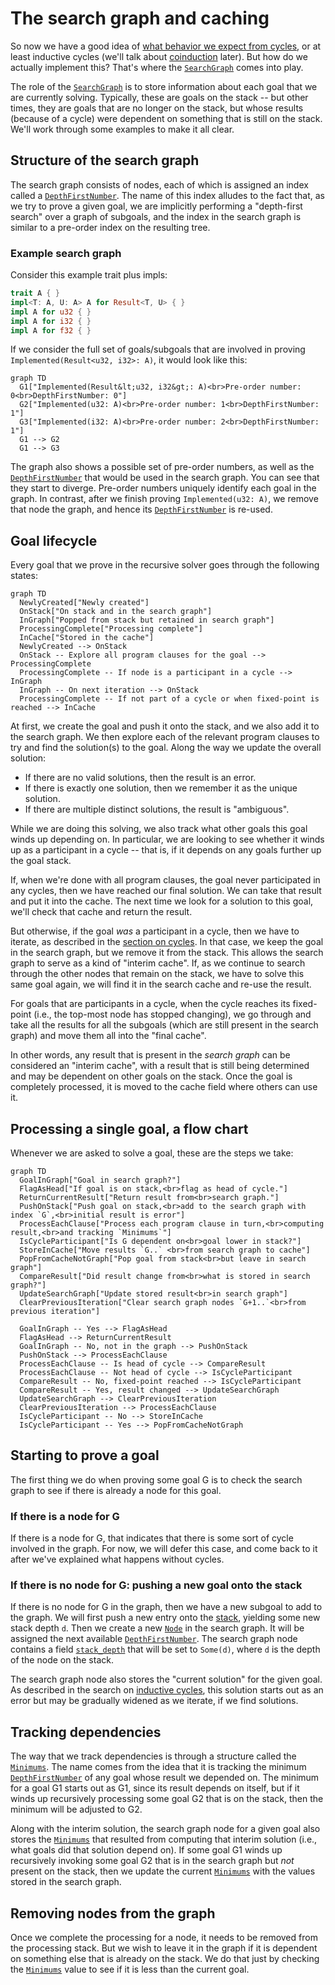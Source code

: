 # The search graph and caching

So now we have a good idea of [what behavior we expect from cycles][cycles], or
at least inductive cycles (we'll talk about [coinduction] later). But how do we
actually implement this? That's where the [`SearchGraph`] comes into play.

[cycles]: ./inductive_cycles.md
[coinduction]: ./coinduction.md
[stack]: ./stack.md
[`SearchGraph`]: http://rust-lang.github.io/chalk/chalk_solve/recursive/search_graph/struct.SearchGraph.html
[`DepthFirstNumber`]: http://rust-lang.github.io/chalk/chalk_solve/recursive/search_graph/struct.DepthFirstNumber.html
[`Node`]: http://rust-lang.github.io/chalk/chalk_solve/recursive/search_graph/struct.Node.html
[`stack_depth`]: http://rust-lang.github.io/chalk/chalk_solve/recursive/search_graph/struct.Node.html#structfield.stack_depth

The role of the [`SearchGraph`] is to store information about each goal that we
are currently solving. Typically, these are goals on the stack -- but other
times, they are goals that are no longer on the stack, but whose results
(because of a cycle) were dependent on something that is still on the stack.
We'll work through some examples to make it all clear.


## Structure of the search graph

The search graph consists of nodes, each of which is assigned an index called a
[`DepthFirstNumber`]. The name of this index alludes to the fact that, as we try
to prove a given goal, we are implicitly performing a "depth-first search" over
a graph of subgoals, and the index in the search graph is similar to a pre-order
index on the resulting tree.

### Example search graph

Consider this example trait plus impls:

```rust
trait A { }
impl<T: A, U: A> A for Result<T, U> { }
impl A for u32 { }
impl A for i32 { }
impl A for f32 { }
```

If we consider the full set of goals/subgoals that are involved in proving `Implemented(Result<u32, i32>: A)`, 
it would look like this:

```mermaid
graph TD
  G1["Implemented(Result&lt;u32, i32&gt;: A)<br>Pre-order number: 0<br>DepthFirstNumber: 0"]
  G2["Implemented(u32: A)<br>Pre-order number: 1<br>DepthFirstNumber: 1"]
  G3["Implemented(i32: A)<br>Pre-order number: 2<br>DepthFirstNumber: 1"]
  G1 --> G2
  G1 --> G3
```

The graph also shows a possible set of pre-order numbers, as well as the
[`DepthFirstNumber`] that would be used in the search graph. You can see that
they start to diverge. Pre-order numbers uniquely identify each goal in the
graph. In contrast, after we finish proving `Implemented(u32: A)`, we remove
that node the graph, and hence its [`DepthFirstNumber`] is re-used.

## Goal lifecycle

Every goal that we prove in the recursive solver goes through the following states:

```mermaid
graph TD
  NewlyCreated["Newly created"]
  OnStack["On stack and in the search graph"]
  InGraph["Popped from stack but retained in search graph"]
  ProcessingComplete["Processing complete"]
  InCache["Stored in the cache"]
  NewlyCreated --> OnStack
  OnStack -- Explore all program clauses for the goal --> ProcessingComplete
  ProcessingComplete -- If node is a participant in a cycle --> InGraph
  InGraph -- On next iteration --> OnStack
  ProcessingComplete -- If not part of a cycle or when fixed-point is reached --> InCache
```

At first, we create the goal and push it onto the stack, and we also add it to
the search graph. We then explore each of the relevant program clauses to try and
find the solution(s) to the goal. Along the way we update the overall solution:

* If there are no valid solutions, then the result is an error.
* If there is exactly one solution, then we remember it as the unique solution.
* If there are multiple distinct solutions, the result is "ambiguous".

While we are doing this solving, we also track what other goals this goal winds
up depending on. In particular, we are looking to see whether it winds up as a
participant in a cycle -- that is, if it depends on any goals further up the
goal stack.

If, when we're done with all program clauses, the goal never participated in any
cycles, then we have reached our final solution. We can take that result and put
it into the cache. The next time we look for a solution to this goal, we'll
check that cache and return the result.

But otherwise, if the goal *was* a participant in a cycle, then we have to
iterate, as described in the [section on cycles](./inductive_cycles.md). In that
case, we keep the goal in the search graph, but we remove it from the stack.
This allows the search graph to serve as a kind of "interim cache". If, as we
continue to search through the other nodes that remain on the stack, we have to
solve this same goal again, we will find it in the search cache and re-use the
result.

For goals that are participants in a cycle, when the cycle reaches its
fixed-point (i.e., the top-most node has stopped changing), we go through and
take all the results for all the subgoals (which are still present in the search
graph) and move them all into the "final cache".

In other words, any result that is present in the *search graph* can be
considered an "interim cache", with a result that is still being determined and
may be dependent on other goals on the stack. Once the goal is completely
processed, it is moved to the cache field where others can use it.

## Processing a single goal, a flow chart

Whenever we are asked to solve a goal, these are the steps we take:

```mermaid
graph TD
  GoalInGraph["Goal in search graph?"]
  FlagAsHead["If goal is on stack,<br>flag as head of cycle."]
  ReturnCurrentResult["Return result from<br>search graph."]
  PushOnStack["Push goal on stack,<br>add to the search graph with index `G`,<br>initial result is error"]
  ProcessEachClause["Process each program clause in turn,<br>computing result,<br>and tracking `Minimums`"]
  IsCycleParticipant["Is G dependent on<br>goal lower in stack?"]
  StoreInCache["Move results `G..` <br>from search graph to cache"]
  PopFromCacheNotGraph["Pop goal from stack<br>but leave in search graph"]
  CompareResult["Did result change from<br>what is stored in search graph?"]
  UpdateSearchGraph["Update stored result<br>in search graph"]
  ClearPreviousIteration["Clear search graph nodes `G+1..`<br>from previous iteration"]

  GoalInGraph -- Yes --> FlagAsHead
  FlagAsHead --> ReturnCurrentResult
  GoalInGraph -- No, not in the graph --> PushOnStack
  PushOnStack --> ProcessEachClause
  ProcessEachClause -- Is head of cycle --> CompareResult
  ProcessEachClause -- Not head of cycle --> IsCycleParticipant
  CompareResult -- No, fixed-point reached --> IsCycleParticipant
  CompareResult -- Yes, result changed --> UpdateSearchGraph
  UpdateSearchGraph --> ClearPreviousIteration
  ClearPreviousIteration --> ProcessEachClause
  IsCycleParticipant -- No --> StoreInCache
  IsCycleParticipant -- Yes --> PopFromCacheNotGraph
```

## Starting to prove a goal

The first thing we do when proving some goal G is to check the search graph to
see if there is already a node for this goal.

### If there is a node for G

If there is a node for G, that indicates that there is some sort of cycle
involved in the graph. For now, we will defer this case, and come back to it
after we've explained what happens without cycles.

### If there is no node for G: pushing a new goal onto the stack

If there is no node for G in the graph, then we have a new subgoal to add
to the graph. We will first push a new entry onto the [stack], yielding some new
stack depth `d`. Then we create a new [`Node`] in the search graph. It will be
assigned the next available [`DepthFirstNumber`]. The search graph node contains a field
[`stack_depth`] that will be set to `Some(d)`, where `d` is the depth of the
node on the stack.

The search graph node also stores the "current solution" for the given goal. As
described in the search on [inductive cycles][cycles], this solution starts out
as an error but may be gradually widened as we iterate, if we find solutions.

## Tracking dependencies

The way that we track dependencies is through a structure called the
[`Minimums`]. The name comes from the idea that it is tracking the minimum
[`DepthFirstNumber`] of any goal whose result we depended on. The minimum for a
goal G1 starts out as G1, since its result depends on itself, but if it winds up
recursively processing some goal G2 that is on the stack, then the minimum will
be adjusted to G2.

Along with the interim solution, the search graph node for a given goal also
stores the [`Minimums`] that resulted from computing that interim solution
(i.e., what goals did that solution depend on). If some goal G1 winds up
recursively invoking some goal G2 that is in the search graph but *not* present
on the stack, then we update the current [`Minimums`] with the values stored in
the search graph.

[`Minimums`]: http://rust-lang.github.io/chalk/chalk_solve/recursive/struct.Minimums.html

## Removing nodes from the graph

Once we complete the processing for a node, it needs to be removed from the
processing stack. But we wish to leave it in the graph if it is dependent on
something else that is already on the stack. We do that just by checking the
[`Minimums`] value to see if it is less than the current goal.
